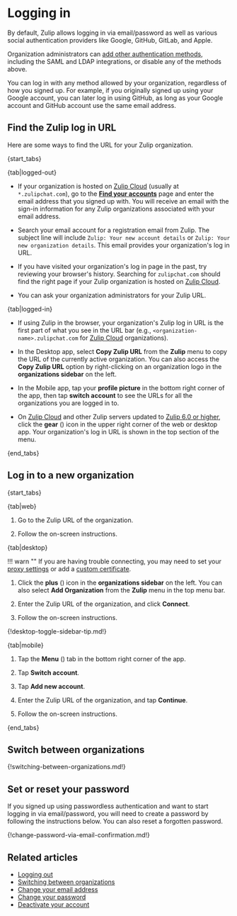 # Logging in

By default, Zulip allows logging in via email/password as well as
various social authentication providers like Google, GitHub, GitLab,
and Apple.

Organization administrators can
[add other authentication methods](/help/configure-authentication-methods),
including the SAML and LDAP integrations, or disable any of the methods above.

You can log in with any method allowed by your organization, regardless of
how you signed up. For example, if you originally signed up using your Google
account, you can later log in using GitHub, as long as your Google account
and GitHub account use the same email address.

## Find the Zulip log in URL

Here are some ways to find the URL for your Zulip organization.

{start_tabs}

{tab|logged-out}

* If your organization is hosted on [Zulip Cloud](https://zulip.com/plans/)
  (usually at `*.zulipchat.com`), go to the [**Find your
  accounts**](https://zulip.com/accounts/find/) page and enter the email address
  that you signed up with. You will receive an email with the sign-in
  information for any Zulip organizations associated with your email address.

* Search your email account for a registration email from Zulip. The subject
  line will include `Zulip: Your new account details` or `Zulip: Your new
  organization details`. This email provides your organization's log in URL.

* If you have visited your organization's log in page in the past, try reviewing
  your browser's history. Searching for `zulipchat.com` should find the right
  page if your Zulip organization is hosted on [Zulip
  Cloud](https://zulip.com/plans/).

* You can ask your organization administrators for your Zulip URL.

{tab|logged-in}

* If using Zulip in the browser, your organization's Zulip log in URL is the first part
  of what you see in the URL bar (e.g., `<organization-name>.zulipchat.com` for
  [Zulip Cloud](https://zulip.com/plans/) organizations).

* In the Desktop app, select **Copy Zulip URL** from the **Zulip** menu to
  copy the URL of the currently active organization. You can also access the
  **Copy Zulip URL** option by right-clicking on an organization logo in the
  **organizations sidebar** on the left.

* In the Mobile app, tap your **profile picture** in the bottom right corner of
  the app, then tap **switch account** to see the URLs for all the organizations
  you are logged in to.

* On [Zulip Cloud](https://zulip.com/plans/) and other Zulip servers updated to
  [Zulip 6.0 or
  higher](https://zulip.readthedocs.io/en/stable/overview/changelog.html#zulip-6-x-series),
  click the **gear** (<i class="zulip-icon zulip-icon-gear"></i>) icon in the upper right
  corner of the web or desktop app. Your organization's log in URL is shown in the top
  section of the menu.

{end_tabs}

## Log in to a new organization

{start_tabs}

{tab|web}

1. Go to the Zulip URL of the organization.

1. Follow the on-screen instructions.

{tab|desktop}

!!! warn ""
    If you are having trouble connecting, you may need to set your
    [proxy settings](/help/connect-through-a-proxy) or add a
    [custom certificate](/help/custom-certificates).

1. Click the **plus** (<i class="fa fa-plus"></i>) icon in the
**organizations sidebar** on the left. You can also select **Add Organization**
from the **Zulip** menu in the top menu bar.

1. Enter the Zulip URL of the organization, and click **Connect**.

1. Follow the on-screen instructions.

{!desktop-toggle-sidebar-tip.md!}

{tab|mobile}

1. Tap the **Menu** (<i class="zulip-icon zulip-icon-mobile-menu mobile-help"></i>)
   tab in the bottom right corner of the app.

1. Tap <i class="zulip-icon zulip-icon-mobile-arrow-left-right mobile-help"></i>
   **Switch account**.

1. Tap **Add new account**.

1. Enter the Zulip URL of the organization, and tap **Continue**.

1. Follow the on-screen instructions.

{end_tabs}

## Switch between organizations

{!switching-between-organizations.md!}

## Set or reset your password

If you signed up using passwordless authentication and want to start logging in
via email/password, you will need to create a password by following the instructions below. You can also reset a
forgotten password.

{!change-password-via-email-confirmation.md!}

## Related articles

* [Logging out](logging-out)
* [Switching between organizations](switching-between-organizations)
* [Change your email address](change-your-email-address)
* [Change your password](change-your-password)
* [Deactivate your account](deactivate-your-account)
